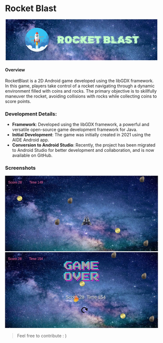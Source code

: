 # Rocket Blast

<div align='center'>
  <img width='500px' src='https://raw.githubusercontent.com/aswanthabam/RocketBlast/0fd74443f61a7da4007c4557cc151e37b215bfb4/screenshots/Banner.png'/>
</div>

#### Overview

RocketBlast is a 2D Android game developed using the libGDX framework. In this game, players take control of a rocket navigating through a dynamic environment filled with coins and rocks. The primary objective is to skillfully maneuver the rocket, avoiding collisions with rocks while collecting coins to score points.

### Development Details:

- **Framework**: Developed using the libGDX framework, a powerful and versatile open-source game development framework for Java.
- **Initial Development**: The game was initially created in 2021 using the AIDE Android app.
- **Conversion to Android Studio**: Recently, the project has been migrated to Android Studio for better development and collaboration, and is now available on GitHub.

### Screenshots

<img src='https://raw.githubusercontent.com/aswanthabam/RocketBlast/ae8960f1265353f36063185aff21495461bc161a/screenshots/Screenshot-Playing.jpg'/>
<img src='https://raw.githubusercontent.com/aswanthabam/RocketBlast/ae8960f1265353f36063185aff21495461bc161a/screenshots/Screenshpt-Game%20Over.jpg'/>

> Feel free to contribute : )
